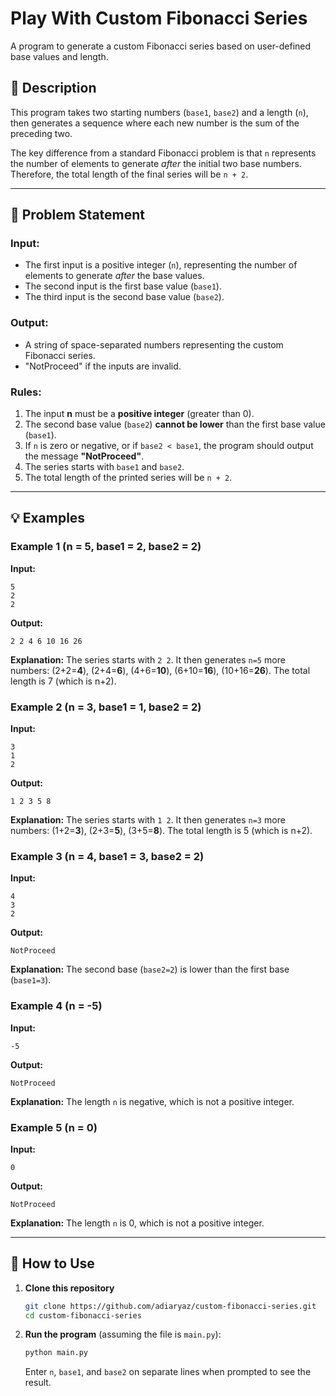 # Play With Custom Fibonacci Series

A program to generate a custom Fibonacci series based on user-defined base values and length.

## 📝 Description

This program takes two starting numbers (`base1`, `base2`) and a length (`n`), then generates a sequence where each new number is the sum of the preceding two.

The key difference from a standard Fibonacci problem is that `n` represents the number of elements to generate *after* the initial two base numbers. Therefore, the total length of the final series will be `n + 2`.

-----

## 🎯 Problem Statement

### Input:

  * The first input is a positive integer (`n`), representing the number of elements to generate *after* the base values.
  * The second input is the first base value (`base1`).
  * The third input is the second base value (`base2`).

### Output:

  * A string of space-separated numbers representing the custom Fibonacci series.
  * "NotProceed" if the inputs are invalid.

### Rules:

1.  The input **n** must be a **positive integer** (greater than 0).
2.  The second base value (`base2`) **cannot be lower** than the first base value (`base1`).
3.  If `n` is zero or negative, or if `base2 < base1`, the program should output the message **"NotProceed"**.
4.  The series starts with `base1` and `base2`.
5.  The total length of the printed series will be `n + 2`.

-----

## 💡 Examples

### Example 1 (n = 5, base1 = 2, base2 = 2)

**Input:**

```
5
2
2
```

**Output:**

```
2 2 4 6 10 16 26
```

**Explanation:** The series starts with `2 2`. It then generates `n=5` more numbers:
(2+2=**4**), (2+4=**6**), (4+6=**10**), (6+10=**16**), (10+16=**26**).
The total length is 7 (which is n+2).

### Example 2 (n = 3, base1 = 1, base2 = 2)

**Input:**

```
3
1
2
```

**Output:**

```
1 2 3 5 8
```

**Explanation:** The series starts with `1 2`. It then generates `n=3` more numbers:
(1+2=**3**), (2+3=**5**), (3+5=**8**).
The total length is 5 (which is n+2).

### Example 3 (n = 4, base1 = 3, base2 = 2)

**Input:**

```
4
3
2
```

**Output:**

```
NotProceed
```

**Explanation:** The second base (`base2=2`) is lower than the first base (`base1=3`).

### Example 4 (n = -5)

**Input:**

```
-5
```

**Output:**

```
NotProceed
```

**Explanation:** The length `n` is negative, which is not a positive integer.

### Example 5 (n = 0)

**Input:**

```
0
```

**Output:**

```
NotProceed
```

**Explanation:** The length `n` is 0, which is not a positive integer.

-----

## 🚀 How to Use

1.  **Clone this repository**

    ```bash
    git clone https://github.com/adiaryaz/custom-fibonacci-series.git
    cd custom-fibonacci-series
    ```

2.  **Run the program** (assuming the file is `main.py`):

    ```bash
    python main.py
    ```

    Enter `n`, `base1`, and `base2` on separate lines when prompted to see the result.
